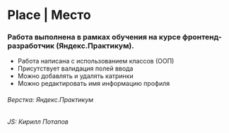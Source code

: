 # Place | Место
### Работа выполнена в рамках обучения на курсе фронтенд-разработчик (Яндекс.Практикум).
+ Работа написана с использованием классов (ООП)
+ Присутствует валидация полей ввода
+ Можно добавлять и удалять катринки
+ Можно редактировать имя информацию профиля


###### Верстка: Яндекс.Практикум
###### JS: Кирилл Потапов
